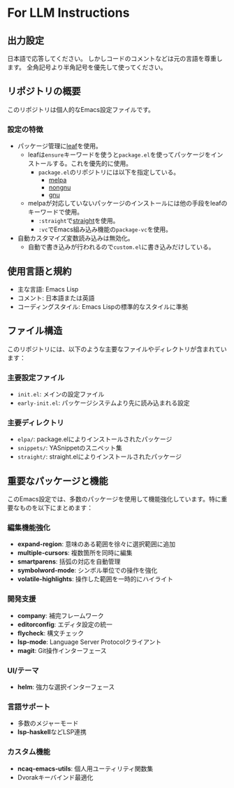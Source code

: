 # For LLM Instructions

## 出力設定

日本語で応答してください。
しかしコードのコメントなどは元の言語を尊重します。
全角記号より半角記号を優先して使ってください。

## リポジトリの概要

このリポジトリは個人的なEmacs設定ファイルです。

### 設定の特徴

- パッケージ管理に[leaf](https://github.com/conao3/leaf.el)を使用。
    - leafは`ensure`キーワードを使うと`package.el`を使ってパッケージをインストールする。これを優先的に使用。
        - `package.el`のリポジトリには以下を指定している。
            - [melpa](https://melpa.org/packages/)
            - [nongnu](https://elpa.nongnu.org/nongnu/)
            - [gnu](https://elpa.gnu.org/packages/)
    - melpaが対応していないパッケージのインストールには他の手段をleafのキーワードで使用。
        - `:straight`で[straight](https://github.com/radian-software/straight.el)を使用。
        - `:vc`でEmacs組み込み機能の`package-vc`を使用。
- 自動カスタマイズ変数読み込みは無効化。
    - 自動で書き込みが行われるので`custom.el`に書き込みだけしている。

## 使用言語と規約

- 主な言語: Emacs Lisp
- コメント: 日本語または英語
- コーディングスタイル: Emacs Lispの標準的なスタイルに準拠

## ファイル構造

このリポジトリには、以下のような主要なファイルやディレクトリが含まれています：

### 主要設定ファイル

- `init.el`: メインの設定ファイル
- `early-init.el`: パッケージシステムより先に読み込まれる設定

### 主要ディレクトリ

- `elpa/`: package.elによりインストールされたパッケージ
- `snippets/`: YASnippetのスニペット集
- `straight/`: straight.elによりインストールされたパッケージ

## 重要なパッケージと機能

このEmacs設定では、多数のパッケージを使用して機能強化しています。特に重要なものを以下にまとめます：

### 編集機能強化

- **expand-region**: 意味のある範囲を徐々に選択範囲に追加
- **multiple-cursors**: 複数箇所を同時に編集
- **smartparens**: 括弧の対応を自動管理
- **symbolword-mode**: シンボル単位での操作を強化
- **volatile-highlights**: 操作した範囲を一時的にハイライト

### 開発支援

- **company**: 補完フレームワーク
- **editorconfig**: エディタ設定の統一
- **flycheck**: 構文チェック
- **lsp-mode**: Language Server Protocolクライアント
- **magit**: Git操作インターフェース

### UI/テーマ

- **helm**: 強力な選択インターフェース

### 言語サポート

- 多数のメジャーモード
- **lsp-haskell**などLSP連携

### カスタム機能

- **ncaq-emacs-utils**: 個人用ユーティリティ関数集
- Dvorakキーバインド最適化
